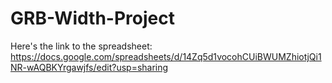 # GRB-Width-Project
Here's the link to the spreadsheet: https://docs.google.com/spreadsheets/d/14Zq5d1vocohCUiBWUMZhiotjQi1NR-wAQBKYrgawjfs/edit?usp=sharing
